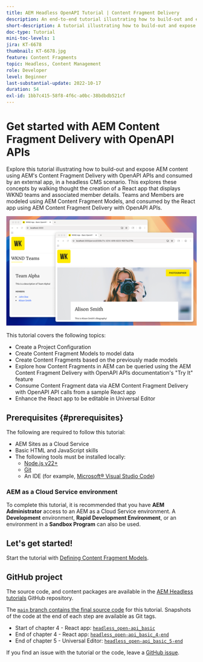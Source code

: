 ```yaml
---
title: AEM Headless OpenAPI Tutorial | Content Fragment Delivery
description: An end-to-end tutorial illustrating how to build-out and expose content using AEM's OpenAPI-based Content Fragment Delivery APIs.
short-description: A tutorial illustrating how to build-out and expose AEM content using Content Fragment Delivery with OpenAPI APIs and consume it in an external app for headless CMS scenarios.
doc-type: Tutorial
mini-toc-levels: 1
jira: KT-6678
thumbnail: KT-6678.jpg
feature: Content Fragments
topic: Headless, Content Management
role: Developer
level: Beginner
last-substantial-update: 2022-10-17
duration: 54
exl-id: 1bb7c415-58f8-4f6c-a0bc-38bdbdb521cf
---
```

# Get started with AEM Content Fragment Delivery with OpenAPI APIs

Explore this tutorial illustrating how to build-out and expose AEM content using AEM's Content Fragment Delivery with OpenAPI APIs and consumed by an external app, in a headless CMS scenario. This explores these concepts by walking thought the creation of a React app that displays WKND teams and associated member details. Teams and Members are modeled using AEM Content Fragment Models, and consumed by the React app using AEM Content Fragment Delivery with OpenAPI APIs.   

![WKND Teams app](./assets/overview/main.png)

This tutorial covers the following topics:

* Create a Project Configuration
* Create Content Fragment Models to model data
* Create Content Fragments based on the previously made models
* Explore how Content Fragments in AEM can be queried using the AEM Content Fragment Delivery with OpenAPI APIs documentation's "Try It" feature
* Consume Content Fragment data via AEM Content Fragment Delivery with OpenAPI API calls from a sample React app
* Enhance the React app to be editable in Universal Editor

## Prerequisites {#prerequisites}

The following are required to follow this tutorial:

* AEM Sites as a Cloud Service
* Basic HTML and JavaScript skills
* The following tools must be installed locally:
    * [Node.js v22+](https://nodejs.org/)
    * [Git](https://git-scm.com/)
    * An IDE (for example, [Microsoft&reg; Visual Studio Code](https://code.visualstudio.com/))

### AEM as a Cloud Service environment

To complete this tutorial, it is recommended that you have **AEM Administrator** access to an AEM as a Cloud Service environment. A **Development** environment, **Rapid Development Environment**, or an environment in a **Sandbox Program** can also be used.

## Let's get started!

Start the tutorial with [Defining Content Fragment Models](1-content-fragment-models.md).

## GitHub project

The source code, and content packages are available in the [AEM Headless tutorials](https://github.com/adobe/aem-tutorials) GitHub repository. 

The [`main` branch contains the final source code](https://github.com/adobe/aem-tutorials/tree/main/headless/open-api/basic) for this tutorial. 
Snapshots of the code at the end of each step are available as Git tags. 

* Start of chapter 4 - React app: [`headless_open-api_basic`](https://github.com/adobe/aem-tutorials/tree/headless_open-api_basic//headless/open-api/basic)
* End of chapter 4 - React app: [`headless_open-api_basic_4-end`](https://github.com/adobe/aem-tutorials/tree/headless_open-api_basic_4-end//headless/open-api/basic)
* End of chapter 5 - Universal Editor: [`headless_open-api_basic_5-end`](https://github.com/adobe/aem-tutorials/tree/headless_open-api_basic_5-end//headless/open-api/basic)

If you find an issue with the tutorial or the code, leave a [GitHub issue](https://github.com/adobe/aem-tutorials/issues).
